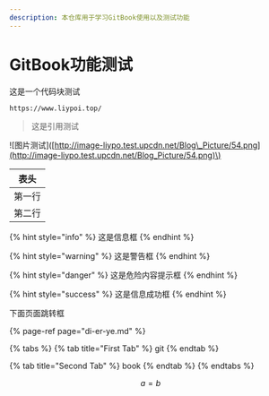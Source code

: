 ```yaml
---
description: 本仓库用于学习GitBook使用以及测试功能
---
```


# GitBook功能测试

这是一个代码块测试

```http
https://www.liypoi.top/
```

> 这是引用测试

!\[图片测试\]\([http://image-liypo.test.upcdn.net/Blog\_Picture/54.png](http://image-liypo.test.upcdn.net/Blog_Picture/54.png)\)

| 表头 |
| :---: |
| 第一行 |
| 第二行 |

{% hint style="info" %}
这是信息框
{% endhint %}

{% hint style="warning" %}
这是警告框
{% endhint %}

{% hint style="danger" %}
这是危险内容提示框
{% endhint %}

{% hint style="success" %}
这是信息成功框
{% endhint %}

下面页面跳转框

{% page-ref page="di-er-ye.md" %}

{% tabs %}
{% tab title="First Tab" %}
git
{% endtab %}

{% tab title="Second Tab" %}
book
{% endtab %}
{% endtabs %}

$$
a = b
$$

